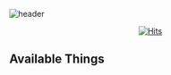 ![header](https://capsule-render.vercel.app/api?type=waving&color=auto&height=300&section=header&text=안녕하세요!&desc=다양한%20분야에%20관심이%20있어%20스스로%20지속적으로%20발전하는%20프론트엔드%20개발자%20이진수입니다!&fontSize=65&fontAlignY=40&descSize=22rotate=-30&animation=fadeIn)


<div align=center>
  
[![Hits](https://hits.seeyoufarm.com/api/count/incr/badge.svg?url=https%3A%2F%2Fgithub.com%2Fdgujs&count_bg=%2379C83D&title_bg=%23555555&icon=github.svg&icon_color=%23FFFFFF&title=hits&edge_flat=false)](https://hits.seeyoufarm.com)
  
</div>

## Available Things
